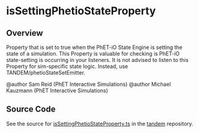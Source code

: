 # isSettingPhetioStateProperty

## Overview

Property that is set to true when the PhET-iO State Engine is setting the state of a simulation. This Property
is valuable for checking is PhET-iO state-setting is occurring in your listeners. It is not advised to listen
to this Property for sim-specific state logic. Instead, use TANDEM/phetioStateSetEmitter.

@author Sam Reid (PhET Interactive Simulations)
@author Michael Kauzmann (PhET Interactive Simulations)



## Source Code

See the source for [isSettingPhetioStateProperty.ts](https://github.com/phetsims/tandem/blob/main/js/isSettingPhetioStateProperty.ts) in the [tandem](https://github.com/phetsims/tandem) repository.
